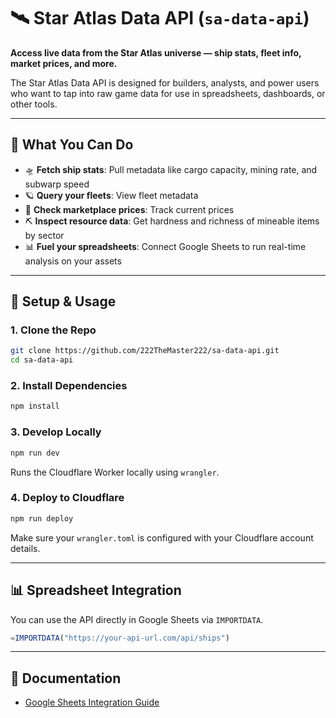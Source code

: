 # 🛰️ Star Atlas Data API (`sa-data-api`)

**Access live data from the Star Atlas universe — ship stats, fleet info, market prices, and more.**

The Star Atlas Data API is designed for builders, analysts, and power users who want to tap into raw game data for use in spreadsheets, dashboards, or other tools.

---

## 🌌 What You Can Do

- 🛸 **Fetch ship stats**: Pull metadata like cargo capacity, mining rate, and subwarp speed
- 🪐 **Query your fleets**: View fleet metadata
- 💱 **Check marketplace prices**: Track current prices
- ⛏️ **Inspect resource data**: Get hardness and richness of mineable items by sector
- 📊 **Fuel your spreadsheets**: Connect Google Sheets to run real-time analysis on your assets

---

## 🔧 Setup & Usage

### 1. Clone the Repo

```bash
git clone https://github.com/222TheMaster222/sa-data-api.git
cd sa-data-api
```

### 2. Install Dependencies

```bash
npm install
```

### 3. Develop Locally

```bash
npm run dev
```

Runs the Cloudflare Worker locally using `wrangler`.

### 4. Deploy to Cloudflare

```bash
npm run deploy
```

Make sure your `wrangler.toml` is configured with your Cloudflare account details.

---

## 📊 Spreadsheet Integration

You can use the API directly in Google Sheets via `IMPORTDATA`.

```javascript
=IMPORTDATA("https://your-api-url.com/api/ships")
```

---

## 📘 Documentation

- [Google Sheets Integration Guide](docs/google-sheets.md)